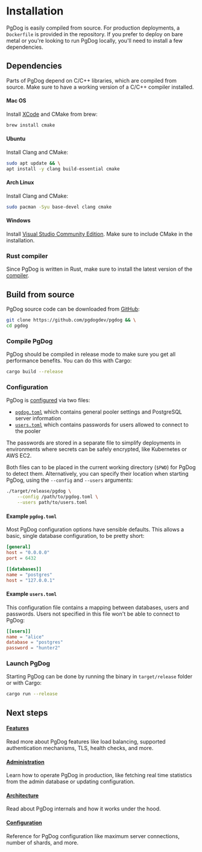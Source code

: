 
# Installation

PgDog is easily compiled from source. For production deployments, a `Dockerfile` is provided in the repository. If you prefer to deploy on bare metal or you're looking to run PgDog locally, you'll need to install a few dependencies.

## Dependencies

Parts of PgDog depend on C/C++ libraries, which are compiled from source. Make sure to have a working version of a C/C++ compiler installed.

#### Mac OS

Install [XCode](https://developer.apple.com/xcode/) and CMake from brew:

```bash
brew install cmake
```

#### Ubuntu

Install Clang and CMake:

```bash
sudo apt update && \
apt install -y clang build-essential cmake
```

#### Arch Linux

Install Clang and CMake:

```bash
sudo pacman -Syu base-devel clang cmake
```

#### Windows

Install [Visual Studio Community Edition](https://visualstudio.microsoft.com/vs/community/).
Make sure to include CMake in the installation.

### Rust compiler

Since PgDog is written in Rust, make sure to install the latest version of the [compiler](https://rust-lang.org).

## Build from source

PgDog source code can be downloaded from [GitHub](https://github.com/pgdogdev/pgdog):

```bash
git clone https://github.com/pgdogdev/pgdog && \
cd pgdog
```

### Compile PgDog

PgDog should be compiled in release mode to make sure you get all performance benefits. You can do this with Cargo:

```bash
cargo build --release
```

### Configuration

PgDog is [configured](configuration/index.md) via two files:

* [`pgdog.toml`](configuration/index.md) which contains general pooler settings and PostgreSQL server information
* [`users.toml`](configuration/users.toml/users.md) which contains passwords for users allowed to connect to the pooler

The passwords are stored in a separate file to simplify deployments in environments where
secrets can be safely encrypted, like Kubernetes or AWS EC2.

Both files can to be placed in the current working directory (`$PWD`) for PgDog to detect them. Alternatively,
you can specify their location when starting PgDog, using the `--config` and `--users` arguments:

```bash
./target/release/pgdog \
    --config /path/to/pgdog.toml \
    --users path/to/users.toml
```

#### Example `pgdog.toml`

Most PgDog configuration options have sensible defaults. This allows a basic, single database configuration, to be pretty short:

```toml
[general]
host = "0.0.0.0"
port = 6432

[[databases]]
name = "postgres"
host = "127.0.0.1"
```

#### Example `users.toml`

This configuration file contains a mapping between databases, users and passwords. Users not specified in this file
won't be able to connect to PgDog:

```toml
[[users]]
name = "alice"
database = "postgres"
password = "hunter2"
```

### Launch PgDog

Starting PgDog can be done by running the binary in `target/release` folder or with Cargo:

```bash
cargo run --release
```

## Next steps

<div class="grid">
    <div>
        <h4><a href="/features/">Features</a></h4>
        <p>Read more about PgDog features like load balancing, supported authentication mechanisms, TLS, health checks, and more.</p>
    </div>
    <div>
        <h4><a href="/administration/">Administration</a></h4>
        <p>Learn how to operate PgDog in production, like fetching real time statistics from the admin database or updating configuration.</p>
    </div>
    <div>
        <h4><a href="/architecture/">Architecture</a></h4>
        <p>Read about PgDog internals and how it works under the hood.</p>
    </div>
    <div>
        <h4><a href="/configuration/">Configuration</a></h4>
        <p>Reference for PgDog configuration like maximum server connections, number of shards, and more.</p>
    </div>
</div>
